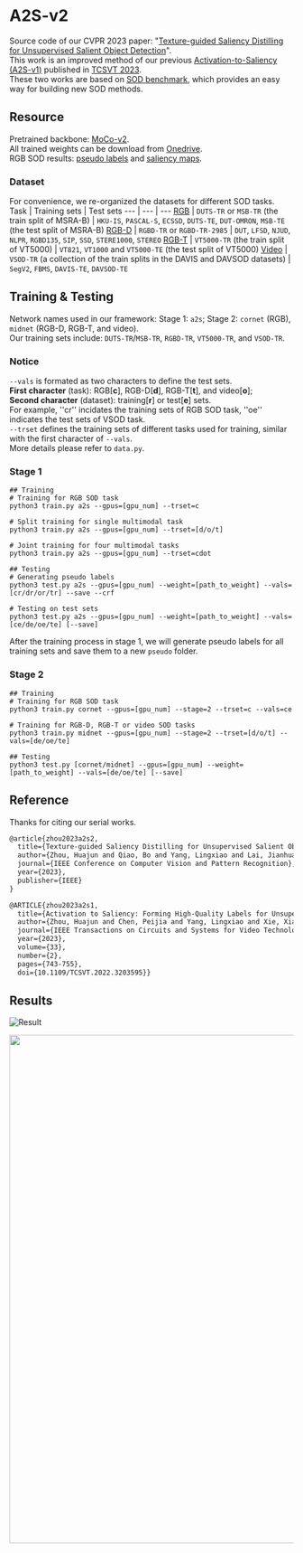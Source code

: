 # A2S-v2

Source code of our CVPR 2023 paper: "[Texture-guided Saliency Distilling for Unsupervised Salient Object Detection](https://arxiv.org/abs/2207.05921)".    
This work is an improved method of our previous [Activation-to-Saliency (A2S-v1)](https://github.com/moothes/A2S-USOD) published in [TCSVT 2023](https://ieeexplore.ieee.org/document/9875351).  
These two works are based on [SOD benchmark](https://github.com/moothes/SALOD), which provides an easy way for building new SOD methods. 

## Resource
Pretrained backbone: [MoCo-v2](https://github.com/facebookresearch/moco).  
All trained weights can be download from [Onedrive](https://drive.google.com/drive/folders/1noB7bVjqJqFAYQubTLU_tyF6GkgLZT7z?usp=sharing).  
RGB SOD results: [pseudo labels](https://drive.google.com/drive/folders/1agLC1iNoONw008jaqEvfRalrBWFWIAL4?usp=sharing) and [saliency maps](https://drive.google.com/drive/folders/15YOcPQ5vzBqlk50DEEVuBXSo5YzqpT89?usp=sharing).  

 ### Dataset
 For convenience, we re-organized the datasets for different SOD tasks.  
 Task | Training sets | Test sets 
--- | --- | --- 
[RGB](https://drive.google.com/file/d/17X4SiSVuBmqkvQJe_ScVARKPM_vgvCOi/view?usp=sharing) | ```DUTS-TR``` or ```MSB-TR``` (the train split of MSRA-B) | ```HKU-IS```, ```PASCAL-S```, ```ECSSD```, ```DUTS-TE```, ```DUT-OMRON```,  ```MSB-TE``` (the test split of MSRA-B) 
[RGB-D](https://drive.google.com/file/d/1mvlkHBqpDal3Ce_gxqZWLzBg4QVWY64U/view?usp=sharing) | ```RGBD-TR``` or ```RGBD-TR-2985``` | ```DUT```, ```LFSD```, ```NJUD```, ```NLPR```, ```RGBD135```, ```SIP```, ```SSD```, ```STERE1000```, ```STEREO```
[RGB-T](https://drive.google.com/file/d/1W-jp9dzUJbWrF6PphKeVk8sLOUiuKT56/view?usp=sharing) | ```VT5000-TR``` (the train split of VT5000) | ```VT821```, ```VT1000``` and ```VT5000-TE``` (the test split of VT5000)
[Video](https://drive.google.com/file/d/1xDvoFflPdlhxR1WSEyrT3dBQLjWADujR/view?usp=sharing) | ```VSOD-TR``` (a collection of the train splits in the DAVIS and DAVSOD datasets) | ```SegV2```, ```FBMS```, ```DAVIS-TE```, ```DAVSOD-TE```

 ## Training & Testing
 Network names used in our framework: Stage 1: ```a2s```; Stage 2: ```cornet``` (RGB), ```midnet``` (RGB-D, RGB-T, and video).  
 Our training sets include: ```DUTS-TR```/```MSB-TR```, ```RGBD-TR```, ```VT5000-TR```, and ```VSOD-TR```.
 
 ### Notice
 ```--vals``` is formated as two characters to define the test sets.   
 **First character** (task): RGB[**c**], RGB-D[**d**], RGB-T[**t**], and video[**o**];   
 **Second character** (dataset): training[**r**] or test[**e**] sets.  
 For example, ''cr'' incidates the training sets of RGB SOD task, ''oe'' indicates the test sets of VSOD task.   
 ```--trset``` defines the training sets of different tasks used for training, similar with the first character of ```--vals```.  
 More details please refer to ```data.py```.
 
 ### Stage 1
 ```
 ## Training
 # Training for RGB SOD task
 python3 train.py a2s --gpus=[gpu_num] --trset=c
 
 # Split training for single multimodal task
 python3 train.py a2s --gpus=[gpu_num] --trset=[d/o/t]
 
 # Joint training for four multimodal tasks
 python3 train.py a2s --gpus=[gpu_num] --trset=cdot
 
 ## Testing
 # Generating pseudo labels
 python3 test.py a2s --gpus=[gpu_num] --weight=[path_to_weight] --vals=[cr/dr/or/tr] --save --crf
 
 # Testing on test sets
 python3 test.py a2s --gpus=[gpu_num] --weight=[path_to_weight] --vals=[ce/de/oe/te] [--save]
 ```
 
 After the training process in stage 1, we will generate pseudo labels for all training sets and save them to a new ```pseudo``` folder.
 
 ### Stage 2
 ```
 ## Training
 # Training for RGB SOD task
 python3 train.py cornet --gpus=[gpu_num] --stage=2 --trset=c --vals=ce
 
 # Training for RGB-D, RGB-T or video SOD tasks
 python3 train.py midnet --gpus=[gpu_num] --stage=2 --trset=[d/o/t] --vals=[de/oe/te]
 
 ## Testing
 python3 test.py [cornet/midnet] --gpus=[gpu_num] --weight=[path_to_weight] --vals=[de/oe/te] [--save]
 ```
## Reference 
Thanks for citing our serial works.
```xml
@article{zhou2023a2s2,
  title={Texture-guided Saliency Distilling for Unsupervised Salient Object Detection},
  author={Zhou, Huajun and Qiao, Bo and Yang, Lingxiao and Lai, Jianhuang and Xie, Xiaohua},
  journal={IEEE Conference on Computer Vision and Pattern Recognition},
  year={2023},
  publisher={IEEE}
}

@ARTICLE{zhou2023a2s1,
  title={Activation to Saliency: Forming High-Quality Labels for Unsupervised Salient Object Detection}, 
  author={Zhou, Huajun and Chen, Peijia and Yang, Lingxiao and Xie, Xiaohua and Lai, Jianhuang},
  journal={IEEE Transactions on Circuits and Systems for Video Technology}, 
  year={2023},
  volume={33},
  number={2},
  pages={743-755},
  doi={10.1109/TCSVT.2022.3203595}}
```

## Results
![Result](https://github.com/moothes/A2S-v2/blob/main/rgb.PNG)
 
<div align=center>
<img src="https://github.com/moothes/A2S-v2/blob/main/mm.PNG", width=900>
</div>




